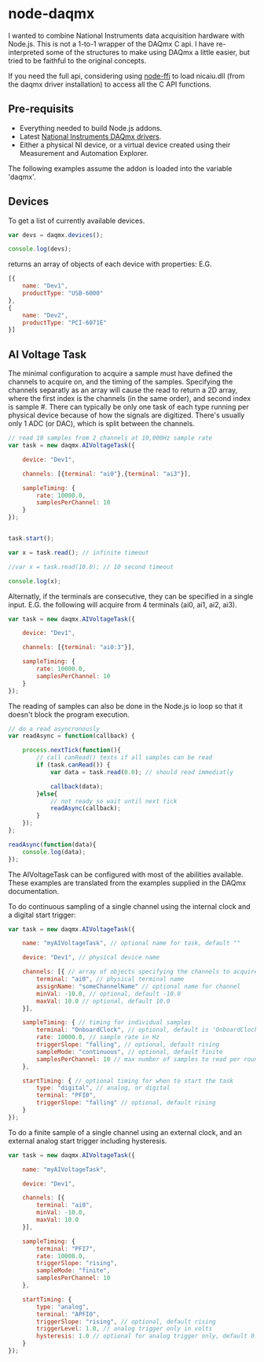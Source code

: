 # node-daqmx

I wanted to combine National Instruments data acquisition hardware with Node.js. This is not a 1-to-1 wrapper of the DAQmx C api. I have re-interpreted some of the structures to make using DAQmx a little easier, but tried to be faithful to the original concepts.

If you need the full api, considering using [node-ffi](https://github.com/node-ffi/node-ffi) to load nicaiu.dll (from the daqmx driver installation) to access all the C API functions.

## Pre-requisits

- Everything needed to build Node.js addons.
- Latest [National Instruments DAQmx drivers](http://www.ni.com/download/ni-daqmx-14.5/5212/en/).
- Either a physical NI device, or a virtual device created using their Measurement and Automation Explorer.

The following examples assume the addon is loaded into the variable 'daqmx'.

## Devices

To get a list of currently available devices.

```JavaScript
var devs = daqmx.devices();

console.log(devs);
```

returns an array of objects of each device with properties: E.G.
```JavaScript
[{
    name: "Dev1",
    productType: "USB-6000"
},
{
    name: "Dev2",
    productType: "PCI-6071E"
}]
```

## AI Voltage Task

The minimal configuration to acquire a sample must have defined the channels to acquire on, and the timing of the samples. Specifying the channels separatly as an array will cause the read to return a 2D array, where the first index is the channels (in the same order), and second index is sample #. There can typically be only one task of each type running per physical device because of how the signals are digitized. There's usually only 1 ADC (or DAC), which is split between the channels.

```JavaScript
// read 10 samples from 2 channels at 10,000Hz sample rate
var task = new daqmx.AIVoltageTask({

    device: "Dev1",

    channels: [{terminal: "ai0"},{terminal: "ai3"}],

    sampleTiming: {
        rate: 10000.0,
        samplesPerChannel: 10
    }
});


task.start();

var x = task.read(); // infinite timeout

//var x = task.read(10.0); // 10 second timeout

console.log(x);
```

Alternatly, if the terminals are consecutive, they can be specified in a single input. E.G. the following will acquire from 4 terminals (ai0, ai1, ai2, ai3).

```JavaScript
var task = new daqmx.AIVoltageTask({

    device: "Dev1",

    channels: [{terminal: "ai0:3"}],

    sampleTiming: {
        rate: 10000.0,
        samplesPerChannel: 10
    }
});
```

The reading of samples can also be done in the Node.js io loop so that it doesn't block the program execution.

```JavaScript
// do a read asyncronously
var readAsync = function(callback) {

    process.nextTick(function(){
        // call canRead() tests if all samples can be read
        if (task.canRead()) {
            var data = task.read(0.0); // should read immediatly

            callback(data);
        }else{
            // not ready so wait until next tick
            readAsync(callback);
        }
    });
};

readAsync(function(data){
    console.log(data);
});
```

The AIVoltageTask can be configured with most of the abilities available. These examples are translated from the examples supplied in the DAQmx documentation.

To do continuous sampling of a single channel using the internal clock and a digital start trigger:

```JavaScript
var task = new daqmx.AIVoltageTask({

    name: "myAIVoltageTask", // optional name for task, default ""

    device: "Dev1", // physical device name

    channels: [{ // array of objects specifying the channels to acquire
        terminal: "ai0", // physical terminal name
        assignName: "someChannelName" // optional name for channel
        minVal: -10.0, // optional, default -10.0
        maxVal: 10.0 // optional, default 10.0
    }],

    sampleTiming: { // timing for individual samples
        terminal: "OnboardClock", // optional, default is 'OnboardClock'
        rate: 10000.0, // sample rate in Hz
        triggerSlope: "falling", // optional, default rising
        sampleMode: "continuous", // optional, default finite
        samplesPerChannel: 10 // max number of samples to read per round
    },

    startTiming: { // optional timing for when to start the task
        type: "digital", // analog, or digital
        terminal: "PFI0",
        triggerSlope: "falling" // optional, default rising
    }
});
```

To do a finite sample of a single channel using an external clock, and an external analog start trigger including hysteresis.

```JavaScript
var task = new daqmx.AIVoltageTask({

    name: "myAIVoltageTask",

    device: "Dev1",

    channels: [{
        terminal: "ai0",
        minVal: -10.0,
        maxVal: 10.0
    }],

    sampleTiming: {
        terminal: "PFI7",
        rate: 10000.0,
        triggerSlope: "rising",
        sampleMode: "finite",
        samplesPerChannel: 10
    },

    startTiming: {
        type: "analog",
        terminal: "APFI0",
        triggerSlope: "rising", // optional, default rising
        triggerLevel: 1.0, // analog trigger only in volts
        hysteresis: 1.0 // optional for analog trigger only, default 0.0
    }
});
```
